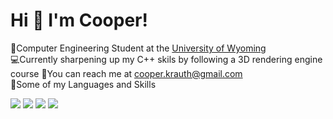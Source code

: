 # Hi 👋 I'm Cooper!   

🏫Computer Engineering Student at the <a href="http://www.uwyo.edu/">University of Wyoming</a>     
💻Currently sharpening up my C++ skils by following a 3D rendering engine course
📧You can reach me at cooper.krauth@gmail.com     
🤖Some of my Languages and Skills
<p float="left">
<img src="https://img.shields.io/badge/c-%2300599C.svg?style=for-the-badge&logo=c&logoColor=white">

<img  src="https://img.shields.io/badge/c++-%2300599C.svg?style=for-the-badge&logo=c%2B%2B&logoColor=white">

<img src ="https://img.shields.io/badge/python-3670A0?style=for-the-badge&logo=python&logoColor=ffdd54"> 

<img src = "https://img.shields.io/badge/unrealengine-%23313131.svg?style=for-the-badge&logo=unrealengine&logoColor=white">


</p>
